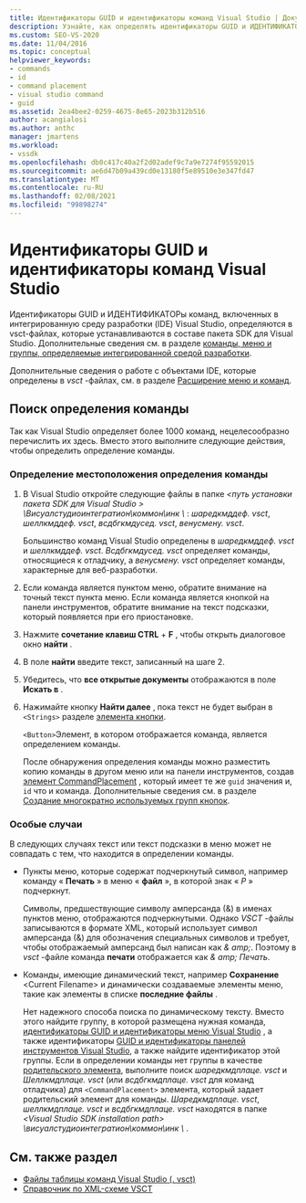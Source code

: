 ```yaml
---
title: Идентификаторы GUID и идентификаторы команд Visual Studio | Документация Майкрософт
description: Узнайте, как определять идентификаторы GUID и ИДЕНТИФИКАТОРы команд, входящих в интегрированную среду разработки (IDE) Visual Studio.
ms.custom: SEO-VS-2020
ms.date: 11/04/2016
ms.topic: conceptual
helpviewer_keywords:
- commands
- id
- command placement
- visual studio command
- guid
ms.assetid: 2ea4bee2-0259-4675-8e65-2023b312b516
author: acangialosi
ms.author: anthc
manager: jmartens
ms.workload:
- vssdk
ms.openlocfilehash: db0c417c40a2f2d02adef9c7a9e7274f95592015
ms.sourcegitcommit: ae6d47b09a439cd0e13180f5e89510e3e347fd47
ms.translationtype: MT
ms.contentlocale: ru-RU
ms.lasthandoff: 02/08/2021
ms.locfileid: "99898274"
---
```

# <a name="guids-and-ids-of-visual-studio-commands"></a>Идентификаторы GUID и идентификаторы команд Visual Studio
Идентификаторы GUID и ИДЕНТИФИКАТОРы команд, включенных в интегрированную среду разработки (IDE) Visual Studio, определяются в vsct-файлах, которые устанавливаются в составе пакета SDK для Visual Studio. Дополнительные сведения см. в разделе [команды, меню и группы, определяемые интегрированной средой разработки](../../extensibility/internals/ide-defined-commands-menus-and-groups.md).

 Дополнительные сведения о работе с объектами IDE, которые определены в *vsct* -файлах, см. в разделе [Расширение меню и команд](../../extensibility/extending-menus-and-commands.md).

## <a name="find-a-command-definition"></a>Поиск определения команды
 Так как Visual Studio определяет более 1000 команд, нецелесообразно перечислить их здесь. Вместо этого выполните следующие действия, чтобы определить определение команды.

### <a name="to-locate-a-command-definition"></a>Определение местоположения определения команды

1. В Visual Studio откройте следующие файлы в папке *<путь установки пакета SDK для Visual Studio \> \Висуалстудиоинтегратион\коммон\инк \\* : *шаредкмддеф. vsct*, *шеллкмддеф. vsct*, *всдбгкмдусед. vsct*, *венусмену. vsct*.

    Большинство команд Visual Studio определены в *шаредкмддеф. vsct* и *шеллкмддеф. vsct*. *Всдбгкмдусед. vsct* определяет команды, относящиеся к отладчику, а *венусмену. vsct* определяет команды, характерные для веб-разработки.

2. Если команда является пунктом меню, обратите внимание на точный текст пункта меню. Если команда является кнопкой на панели инструментов, обратите внимание на текст подсказки, который появляется при его приостановке.

3. Нажмите **сочетание клавиш CTRL** + **F** , чтобы открыть диалоговое окно **найти** .

4. В поле **найти** введите текст, записанный на шаге 2.

5. Убедитесь, что **все открытые документы** отображаются в поле **Искать в** .

6. Нажимайте кнопку **Найти далее** , пока текст не будет выбран в `<Strings>` разделе [элемента кнопки](../../extensibility/button-element.md).

    `<Button>`Элемент, в котором отображается команда, является определением команды.

   После обнаружения определения команды можно разместить копию команды в другом меню или на панели инструментов, создав [элемент CommandPlacement](../../extensibility/commandplacement-element.md) , который имеет те же `guid` значения и, `id` что и команда. Дополнительные сведения см. в разделе [Создание многократно используемых групп кнопок](../../extensibility/creating-reusable-groups-of-buttons.md).

### <a name="special-cases"></a>Особые случаи
 В следующих случаях текст или текст подсказки в меню может не совпадать с тем, что находится в определении команды.

- Пункты меню, которые содержат подчеркнутый символ, например команду « **Печать** » в меню « **файл** », в которой знак « *P* » подчеркнут.

     Символы, предшествующие символу амперсанда (&) в именах пунктов меню, отображаются подчеркнутыми. Однако *VSCT* -файлы записываются в формате XML, который использует символ амперсанда (&) для обозначения специальных символов и требует, чтобы отображаемый амперсанд был написан как *&amp; amp;*. Поэтому в *vsct* -файле команда **печати** отображается как *&amp; amp; Печать*.

- Команды, имеющие динамический текст, например **Сохранение** \<Current Filename\> и динамически создаваемые элементы меню, такие как элементы в списке **последние файлы** .

     Нет надежного способа поиска по динамическому тексту. Вместо этого найдите группу, в которой размещена нужная команда, [идентификаторы GUID и идентификаторы меню Visual Studio](../../extensibility/internals/guids-and-ids-of-visual-studio-menus.md) , а также идентификаторы [GUID и идентификаторы панелей инструментов Visual Studio](../../extensibility/internals/guids-and-ids-of-visual-studio-toolbars.md), а также найдите идентификатор этой группы. Если в определении команды нет группы в качестве [родительского элемента](../../extensibility/parent-element.md), выполните поиск *шаредкмдплаце. vsct* и *Шеллкмдплаце. vsct* (или *всдбгкмдплаце. vsct* для команд отладчика) для `<CommandPlacement>` элемента, который задает родительский элемент для команды. *Шаредкмдплаце. vsct*, *шеллкмдплаце. vsct* и *всдбгкмдплаце. vsct* находятся в папке *\<Visual Studio SDK installation path\> \висуалстудиоинтегратион\коммон\инк \\* .

## <a name="see-also"></a>См. также раздел

- [Файлы таблицы команд Visual Studio (. vsct)](../../extensibility/internals/visual-studio-command-table-dot-vsct-files.md)
- [Справочник по XML-схеме VSCT](../../extensibility/vsct-xml-schema-reference.md)
